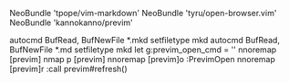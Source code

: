 NeoBundle 'tpope/vim-markdown'
NeoBundle 'tyru/open-browser.vim'
NeoBundle 'kannokanno/previm'

autocmd BufRead, BufNewFile *.mkd setfiletype mkd
autocmd BufRead, BufNewFile *.md  setfiletype mkd
let g:previm_open_cmd = ''
nnoremap [previm] <Nop>
nmap <Space>p [previm]
nnoremap <silent> [previm]o :<C-u>PrevimOpen<CR>
nnoremap <silent> [previm]r :call previm#refresh()<CR>
